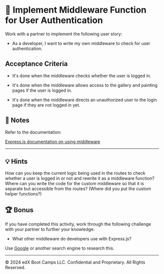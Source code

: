 # 📖 Implement Middleware Function for User Authentication

Work with a partner to implement the following user story:

* As a developer, I want to write my own middleware to check for user authentication.

## Acceptance Criteria

* It's done when the middleware checks whether the user is logged in.

* It's done when the middleware allows access to the gallery and painting pages if the user is logged in.

* It's done when the middleware directs an unauthorized user to the login page if they are not logged in yet.

## 📝 Notes

Refer to the documentation: 

[Express.js documentation on using middleware](https://expressjs.com/en/guide/using-middleware.html)

---

## 💡 Hints

How can you keep the current logic being used in the routes to check whether a user is logged in or not and rewrite it as a middleware function? Where can you write the code for the custom middleware so that it is separate but accessible from the routes? (Where did you put the custom helper functions?)

## 🏆 Bonus

If you have completed this activity, work through the following challenge with your partner to further your knowledge:

* What other middleware do developers use with Express.js?

Use [Google](https://www.google.com) or another search engine to research this.

---
© 2024 edX Boot Camps LLC. Confidential and Proprietary. All Rights Reserved.
